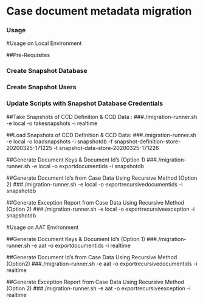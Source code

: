 # Case document metadata migration

### Usage
 
 #Usage on Local Environment
 
 ##Pre-Requisites
 ###    Create Snapshot Database
 ###    Create Snapshot Users 
 ###    Update Scripts with Snapshot Database Credentials
 
 ##Take Snapshots of CCD Definition & CCD Data : 
 ###./migration-runner.sh -e local -o takesnapshots -i realtime
 
 ##Load Snapshots of CCD Definition & CCD Data: 
 ###./migration-runner.sh -e local -o loadsnapshots -i snapshotdb -f snapshot-definition-store-20200325-171225 -t snapshot-data-store-20200325-171226
 
 ##Generate Document Keys & Document Id’s (Option 1)
 ###./migration-runner.sh -e local -o exportdocumentids -i snapshotdb
 
 ##Generate Document Id’s from Case Data Using Recursive Method (Option 2)
 ###./migration-runner.sh -e local -o exportrecursivedocumentids -i snapshotdb
 
 ##Generate Exception Report from Case Data Using Recursive Method (Option 2)
 ###./migration-runner.sh -e local -o exportrecursiveexception -i snapshotdb
 

#Usage on AAT Environment

##Generate Document Keys & Document Id’s (Option 1)
###./migration-runner.sh -e aat -o exportdocumentids -i realtime

##Generate Document Id’s from Case Data Using Recursive Method (Option2)
###./migration-runner.sh -e aat -o exportrecursivedocumentids -i realtime

##Generate Exception Report from Case Data Using Recursive Method (Option 2)
###./migration-runner.sh -e aat -o exportrecursiveexception -i realtime


